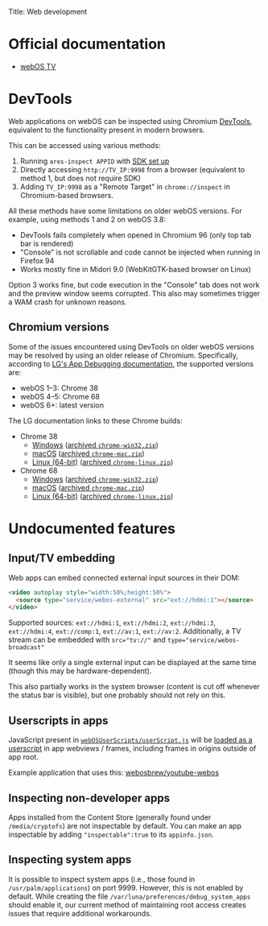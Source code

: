 Title: Web development

# Official documentation
* [webOS
  TV](https://webostv.developer.lge.com/develop/overview/building-your-first-web-app-webos-tv/)

# DevTools
Web applications on webOS can be inspected using Chromium [DevTools](https://developer.chrome.com/docs/devtools/), equivalent
to the functionality present in modern browsers.

This can be accessed using various methods:

1. Running `ares-inspect APPID` with [SDK set up]({filename}/pages/sdk.md)
2. Directly accessing `http://TV_IP:9998` from a browser (equivalent to method
   1, but does not require SDK)
3. Adding `TV_IP:9998` as a "Remote Target" in `chrome://inspect` in Chromium-based
   browsers.

All these methods have some limitations on older webOS versions. For
example, using methods 1 and 2 on webOS 3.8:

* DevTools fails completely when opened in Chromium 96 (only top tab bar is
  rendered)
* "Console" is not scrollable and code cannot be injected when running in
  Firefox 94
* Works mostly fine in Midori 9.0 (WebKitGTK-based browser on Linux)

Option 3 works fine, but code execution in the "Console" tab does not work and the
preview window seems corrupted. This also may sometimes trigger a WAM crash for
unknown reasons.

## Chromium versions
Some of the issues encountered using DevTools on older webOS versions may be
resolved by using an older release of Chromium. Specifically, according to
[LG's App Debugging documentation](https://webostv.developer.lge.com/develop/getting-started/app-debugging),
the supported versions are:

* webOS 1&ndash;3: Chrome 38
* webOS 4&ndash;5: Chrome 68
* webOS 6+: latest version

The LG documentation links to these Chrome builds:

* Chrome 38
    * [Windows](https://commondatastorage.googleapis.com/chromium-browser-snapshots/index.html?prefix=Win/290006/)
    ([archived `chrome-win32.zip`](https://web.archive.org/web/20240107004449/https://www.googleapis.com/download/storage/v1/b/chromium-browser-snapshots/o/Win%2F290006%2Fchrome-win32.zip?generation=1408138291841000&alt=media))
    * [macOS](https://commondatastorage.googleapis.com/chromium-browser-snapshots/index.html?prefix=Mac/306948/)
    ([archived `chrome-mac.zip`](https://web.archive.org/web/20240107004731/https://www.googleapis.com/download/storage/v1/b/chromium-browser-snapshots/o/Mac%2F306948%2Fchrome-mac.zip?generation=1417744721002000&alt=media))
    * [Linux (64-bit)](https://commondatastorage.googleapis.com/chromium-browser-snapshots/index.html?prefix=Linux_x64/320008/)
    ([archived `chrome-linux.zip`](https://web.archive.org/web/20240107004029/https://www.googleapis.com/download/storage/v1/b/chromium-browser-snapshots/o/Linux_x64%2F320008%2Fchrome-linux.zip?generation=1426035118231000&alt=media))
* Chrome 68
    * [Windows](https://commondatastorage.googleapis.com/chromium-browser-snapshots/index.html?prefix=Win/561747/)
    ([archived `chrome-win32.zip`](https://web.archive.org/web/20240107003242/https://www.googleapis.com/download/storage/v1/b/chromium-browser-snapshots/o/Win%2F561747%2Fchrome-win32.zip?generation=1527218007950356&alt=media))
    * [macOS](https://commondatastorage.googleapis.com/chromium-browser-snapshots/index.html?prefix=Mac/561749/)
    ([archived `chrome-mac.zip`](https://web.archive.org/web/20240107004529/https://www.googleapis.com/download/storage/v1/b/chromium-browser-snapshots/o/Mac%2F561749%2Fchrome-mac.zip?generation=1527219878121130&alt=media))
    * [Linux (64-bit)](https://commondatastorage.googleapis.com/chromium-browser-snapshots/index.html?prefix=Linux_x64/561747/)
    ([archived `chrome-linux.zip`](https://web.archive.org/web/20240107004029/https://www.googleapis.com/download/storage/v1/b/chromium-browser-snapshots/o/Linux_x64%2F320008%2Fchrome-linux.zip?generation=1426035118231000&alt=media))

# Undocumented features

## Input/TV embedding

Web apps can embed connected external input sources in their DOM:
```html
<video autoplay style="width:50%;height:50%">
  <source type="service/webos-external" src="ext://hdmi:1"></source>
</video>
```
Supported sources: `ext://hdmi:1`, `ext://hdmi:2`, `ext://hdmi:3`, `ext://hdmi:4`, `ext://comp:1`, `ext://av:1`, `ext://av:2`.
Additionally, a TV stream can be embedded with `src="tv://"` and `type="service/webos-broadcast"`

It seems like only a single external input can be displayed at the same time
(though this may be hardware-dependent).

This also partially works in the system browser (content is cut off whenever the
status bar is visible), but one probably should not rely on this.

## Userscripts in apps
JavaScript present in [`webOSUserScripts/userScript.js`](https://github.com/webosose/wam/blob/f7c68dbeb744e8af66e4a83507b3d429dd692b2f/src/core/WebAppManagerConfig.cpp#L71-L73)
will be [loaded as a userscript](https://github.com/webosose/wam/blob/f7c68dbeb744e8af66e4a83507b3d429dd692b2f/src/core/WebPageBase.cpp#L476-L486)
in app webviews / frames, including frames in origins outside of app root.

Example application that uses this:
[webosbrew/youtube-webos](https://github.com/webosbrew/youtube-webos)

## Inspecting non-developer apps
Apps installed from the Content Store (generally found under `/media/cryptofs`)
are not inspectable by default. You can make an app inspectable by adding
`"inspectable":true` to its `appinfo.json`.

## Inspecting system apps
It is possible to inspect system apps (i.e., those found in
`/usr/palm/applications`) on port 9999. However, this is not enabled by
default. While creating the file `/var/luna/preferences/debug_system_apps`
should enable it, our current method of maintaining root access creates issues
that require additional workarounds.
